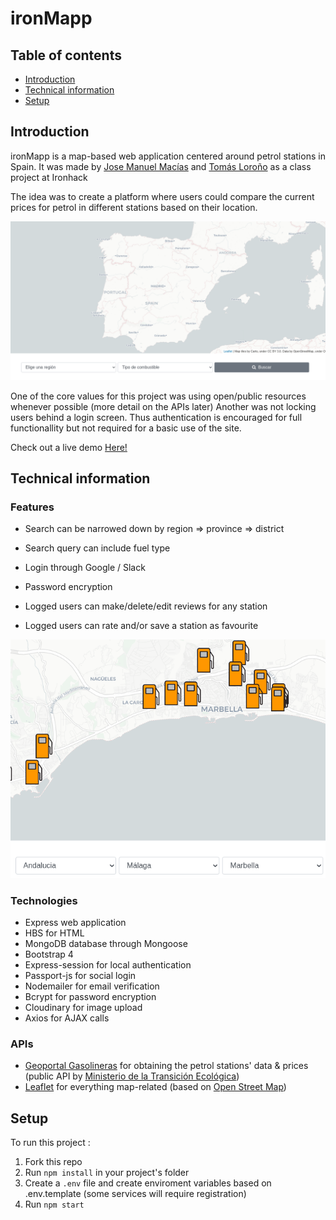 # ironMapp	

## Table of contents
* [Introduction](#introduction)
* [Technical information](#technical-information)
* [Setup](#setup)

## Introduction
ironMapp is a map-based web application centered around petrol stations in Spain. It was made by [Jose Manuel Macías](https://github.com/josmac) and  [Tomás Loroño](https://github.com/TL-Garcia) as a class project at Ironhack

The idea was to create a platform where users could compare the current prices for petrol in different stations based on their location. 

![Map view](./screenshots/map.png)

One of the core values for this project was using open/public resources whenever possible (more detail on the APIs later)
Another was not locking users behind a login screen. Thus authentication is encouraged for full functionallity but not required for a basic use of the site.

Check out a live demo [Here!](https://iron-mapp.herokuapp.com/)

## Technical information

### Features
* Search can be narrowed down by region => province => district 


* Search query can include fuel type
* Login through Google / Slack
* Password encryption
* Logged users can make/delete/edit reviews for any station
* Logged users can rate and/or save a station as favourite

![Map Popups](./screenshots/map_popups.png)

### Technologies
* Express web application 
* HBS for HTML 
* MongoDB database through Mongoose
* Bootstrap 4
* Express-session for local authentication
* Passport-js for social login
* Nodemailer for email verification
* Bcrypt for password encryption
* Cloudinary for image upload
* Axios for AJAX calls 

### APIs
* [Geoportal Gasolineras](https://geoportalgasolineras.es/) for obtaining the petrol stations' data & prices  (public API by [Ministerio de la Transición Ecológica](https://energia.gob.es/))
* [Leaflet](https://leafletjs.com/) for everything map-related (based on [Open Street Map](https://www.openstreetmap.org/))


## Setup 
To run this project : 

1.  Fork this repo
2.  Run `npm install` in your project's folder
3.  Create a `.env` file and create enviroment variables based on .env.template (some services will require registration)
4.  Run  `npm start`
